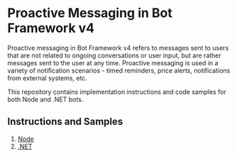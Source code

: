 # Proactive Messaging in Bot Framework v4

Proactive messaging in Bot Framework v4 refers to messages sent to users that are not related to ongoing conversations or user input, but are rather messages sent to the user at any time. Proactive messaging is used in a variety of notification scenarios - timed reminders, price alerts, notifications from external systems, etc.

This repository contains implementation instructions and code samples for both Node and .NET bots.

## Instructions and Samples

1. [Node](https://github.com/lucashuet93/botbuilder-proactivemessaging/tree/master/node)
2. [.NET](https://github.com/lucashuet93/botbuilder-proactivemessaging/tree/master/dotnet)